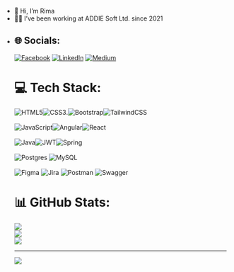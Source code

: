 - 👋 Hi, I’m Rima
- 👨‍💻  I’ve been working at ADDIE Soft Ltd. since 2021
- <!---
- 👀 I’m interested in ...
- 🌱 I’m currently  ADDIE Soft Ltd.
- 💞️ I’m looking to collaborate on ...
- 📫 How to reach me ...
--->
<!---
rimawahid/rimawahid is a ✨ special ✨ repository because its `README.md` (this file) appears on your GitHub profile.
You can click the Preview link to take a look at your changes.
--->



## 🌐 Socials:
[![Facebook](https://img.shields.io/badge/Facebook-%231877F2.svg?logo=Facebook&logoColor=white)](https://facebook.com/https://www.facebook.com/rima.wahid.12) [![LinkedIn](https://img.shields.io/badge/LinkedIn-%230077B5.svg?logo=linkedin&logoColor=white)](https://linkedin.com/in/https://www.linkedin.com/in/rima-akter-b20097211/) [![Medium](https://img.shields.io/badge/Medium-12100E?logo=medium&logoColor=white)](https://medium.com/@Rima) 

# 💻 Tech Stack:

![HTML5](https://img.shields.io/badge/html5-%23E34F26.svg?style=for-the-badge&logo=html5&logoColor=white)![CSS3](https://img.shields.io/badge/css3-%231572B6.svg?style=for-the-badge&logo=css3&logoColor=white).![Bootstrap](https://img.shields.io/badge/bootstrap-%238511FA.svg?style=for-the-badge&logo=bootstrap&logoColor=white)![TailwindCSS](https://img.shields.io/badge/tailwindcss-%2338B2AC.svg?style=for-the-badge&logo=tailwind-css&logoColor=white)
<br/><br/>
![JavaScript](https://img.shields.io/badge/javascript-%23323330.svg?style=for-the-badge&logo=javascript&logoColor=%23F7DF1E)![Angular](https://img.shields.io/badge/angular-%23DD0031.svg?style=for-the-badge&logo=angular&logoColor=white)![React](https://img.shields.io/badge/react-%2320232a.svg?style=for-the-badge&logo=react&logoColor=%2361DAFB)
<br/><br/>
![Java](https://img.shields.io/badge/java-%23ED8B00.svg?style=for-the-badge&logo=openjdk&logoColor=white)![JWT](https://img.shields.io/badge/JWT-black?style=for-the-badge&logo=JSON%20web%20tokens)![Spring](https://img.shields.io/badge/spring-%236DB33F.svg?style=for-the-badge&logo=spring&logoColor=white)  
<br/>
![Postgres](https://img.shields.io/badge/postgres-%23316192.svg?style=for-the-badge&logo=postgresql&logoColor=white) ![MySQL](https://img.shields.io/badge/mysql-%2300000f.svg?style=for-the-badge&logo=mysql&logoColor=white) 
<br/><br/>
![Figma](https://img.shields.io/badge/figma-%23F24E1E.svg?style=for-the-badge&logo=figma&logoColor=white) ![Jira](https://img.shields.io/badge/jira-%230A0FFF.svg?style=for-the-badge&logo=jira&logoColor=white) ![Postman](https://img.shields.io/badge/Postman-FF6C37?style=for-the-badge&logo=postman&logoColor=white) ![Swagger](https://img.shields.io/badge/-Swagger-%23Clojure?style=for-the-badge&logo=swagger&logoColor=white) 


# 📊 GitHub Stats:
![](https://github-readme-stats.vercel.app/api?username=rimawahid&theme=swift&hide_border=false&include_all_commits=true&count_private=false)<br/>
![](https://github-readme-streak-stats.herokuapp.com/?user=rimawahid&theme=swift&hide_border=false)<br/>
![](https://github-readme-stats.vercel.app/api/top-langs/?username=rimawahid&theme=swift&hide_border=false&include_all_commits=true&count_private=false&layout=compact)

---
[![](https://visitcount.itsvg.in/api?id=rimawahid&icon=0&color=1)](https://visitcount.itsvg.in)

<!-- Proudly created with GPRM ( https://gprm.itsvg.in ) -->
